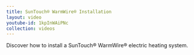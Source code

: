 ```yaml
---
title: SunTouch® WarmWire® Installation
layout: video
youtube-id: 1kpInWAiPNc
collection: videos
---
```


Discover how to install a SunTouch® WarmWire® electric heating system.
